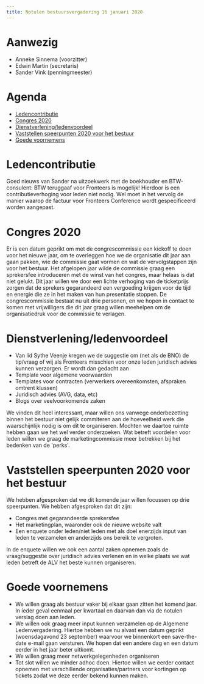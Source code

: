 ```yaml
---
title: Notulen bestuursvergadering 16 januari 2020
---
```

# Aanwezig

* Anneke Sinnema (voorzitter)
* Edwin Martin (secretaris)
* Sander Vink (penningmeester)

# Agenda

* [Ledencontributie](#ledencontributie)
* [Congres 2020](#congres2020)
* [Dienstverlening/ledenvoordeel](#ledenvoordeel)
* [Vaststellen speerpunten 2020 voor het bestuur](#speerpunten)
* [Goede voornemens](#goedevoornemens)

# Ledencontributie

Goed nieuws van Sander na uitzoekwerk met de boekhouder en BTW-consulent: BTW teruggaaf voor Fronteers is mogelijk!
Hierdoor is een contributieverhoging voor leden niet nodig. Wel moet in het vervolg de manier waarop de factuur voor Fronteers Conference wordt gespecificeerd worden aangepast.

# Congres 2020

Er is een datum geprikt om met de congrescommissie een kickoff te doen voor het nieuwe jaar, om te overleggen hoe we de organisatie dit jaar aan gaan pakken, wie de commissie gaat vormen en wat de vervolgstappen zijn voor het bestuur. Het afgelopen jaar wilde de commissie graag een sprekersfee introduceren met de winst van het congres, maar helaas is dat niet gelukt. Dit jaar willen we door een lichte verhoging van de ticketprijs zorgen dat de sprekers gegarandeerd een vergoeding krijgen voor de tijd en energie die ze in het maken van hun presentatie stoppen. 
De congrescommissie bestaat nu uit drie personen, en we hopen in contact te komen met vrijwilligers die dit jaar graag willen meehelpen om de organisatiedruk voor de commissie te verlagen.

# Dienstverlening/ledenvoordeel

* Van lid Sythe Veenje kregen we de suggestie om (net als de BNO) de tip/vraag of wij als Fronteers misschien voor onze leden juridisch advies kunnen verzorgen. Er wordt dan gedacht aan
* Template voor algemene voorwaarden
* Templates voor contracten (verwerkers overeenkomsten, afspraken omtrent klussen)
* Juridisch advies (AVG, data, etc)
* Blogs over veelvoorkomende zaken

We vinden dit heel interessant, maar willen ons vanwege onderbezetting binnen het bestuur niet gelijk commiteren aan de hoeveelheid werk die waarschijnlijk nodig is om dit te organiseren. Mochten we daartoe ruimte hebben gaan we het wel verder onderzoeken.
Wat betreft voordelen voor leden willen we graag de marketingcommissie meer betrekken bij het bedenken van de 'perks'.

# Vaststellen speerpunten 2020 voor het bestuur

We hebben afgesproken dat we dit komende jaar willen focussen op drie speerpunten. We hebben afgesproken dat dit zijn:

* Congres met gegarandeerde sprekersfee
* Het marketingplan, waaronder ook de nieuwe website valt 
* Een enquete onder leden/niet leden met als doel enerzijds input van leden te verzamelen en anderzijds ons bereik te vergroten.

In de enquete willen we ook een aantal zaken opnemen zoals de vraag/suggestie over juridisch advies verlenen en in welke plaats we wat leden betreft de ALV het beste kunnen organiseren.

# Goede voornemens

* We willen graag als bestuur vaker bij elkaar gaan zitten het komend jaar. In ieder geval eenmaal per kwartaal en daarvan dan via de notulen verslag doen aan leden. 
* We willen ook graag meer input kunnen verzamelen op de Algemene Ledenvergadering. Hiertoe hebben we nu alvast een datum geprikt (woensdagavond 23 september) waarvoor we binnenkort een save-the-date e-mail gaan versturen. We hopen dat een andere dag en een datum eerder in het jaar beter uitkomt.
* We willen graag meer netwerkgelegenheden organiseren
* Tot slot willen we minder adhoc doen. Hiertoe willen we eerder contact opnemen met verschillende organisaties/partners voor kortingen op tickets zodat we deze eerder bekend kunnen maken.